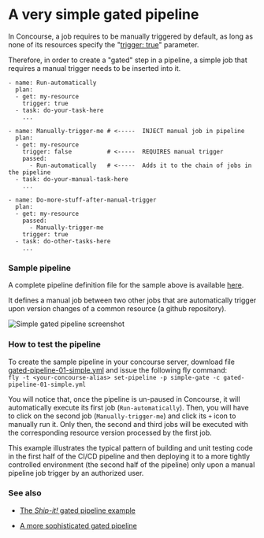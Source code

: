 # A very simple gated pipeline

In Concourse, a job requires to be manually triggered by default, as long as none of
its resources specify the "[trigger: true](http://concourse.ci/get-step.html#trigger)" parameter.

Therefore, in order to create a "gated" step in a pipeline, a simple job that requires a manual trigger needs to be inserted into it.

```
- name: Run-automatically
  plan:
  - get: my-resource
    trigger: true
  - task: do-your-task-here
    ...

- name: Manually-trigger-me # <-----  INJECT manual job in pipeline
  plan:
  - get: my-resource
    trigger: false          # <-----  REQUIRES manual trigger
    passed:
      - Run-automatically   # <-----  Adds it to the chain of jobs in the pipeline
  - task: do-your-manual-task-here
    ...

- name: Do-more-stuff-after-manual-trigger
  plan:
  - get: my-resource
    passed:
      - Manually-trigger-me
    trigger: true
  - task: do-other-tasks-here
    ...
```

### Sample pipeline
A complete pipeline definition file for the sample above is available [here](gated-pipeline-01-simple.yml).

It defines a manual job between two other jobs that are automatically trigger upon version changes of a common resource (a github repository).

![Simple gated pipeline screenshot](https://raw.githubusercontent.com/lsilvapvt/misc-support-files/master/docs/images/simple-gated-pipeline.gif)


### How to test the pipeline
To create the sample pipeline in your concourse server, download file [gated-pipeline-01-simple.yml](gated-pipeline-01-simple.yml) and issue the following fly command:   
`fly -t <your-concourse-alias> set-pipeline -p simple-gate -c gated-pipeline-01-simple.yml`

You will notice that, once the pipeline is un-paused in Concourse, it will automatically execute its first job (`Run-automatically`). Then, you will have to click on the second job (`Manually-trigger-me`) and click its `+` icon to manually run it. Only then, the second and third jobs will be executed with the corresponding resource version processed by the first job.

This example illustrates the typical pattern of building and unit testing code in the first half of the CI/CD pipeline and then deploying it to a more tightly controlled environment (the second half of the pipeline) only upon a manual pipeline job trigger by an authorized user.

### See also

- [The _Ship-it!_ gated pipeline example](../02-shipit)  

- [A more sophisticated gated pipeline](../03-shipit-enhanced)  

